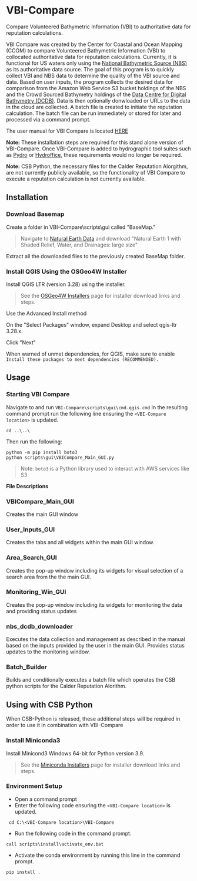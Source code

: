 # VBI-Compare
Compare Volunteered Bathymetric Information (VBI) to authoritative data for reputation calculations.

VBI Compare was created by the Center for Coastal and Ocean Mapping (CCOM) to compare Volunteered Bathymetric Information (VBI) to collocated authoritative data for reputation calculations. Currently, it is functional for US waters only using the [National Bathymetric Source (NBS)](https://www.nauticalcharts.noaa.gov/data/bluetopo.html) as its authoritative data source. The goal of this program is to quickly collect VBI and NBS data to determine the quality of the VBI source and data. Based on user inputs, the program collects the desired data for comparison from the Amazon Web Service S3 bucket holdings of the NBS and the Crowd Sourced Bathymetry holdings of the [Data Centre for Digital Bathymetry (DCDB)](https://www.ngdc.noaa.gov/iho/). Data is then optionally donwloaded or URLs to the data in the cloud are collected. A batch file is created to initiate the reputation calculation. The batch file can be run immediately or stored for later and processed via a command prompt.

The user manual for VBI Compare is located [HERE](scripts/gui/Manual)

**Note:** These installation steps are required for this stand alone version of VBI-Compare. Once VBI-Compare is added to 
hydrographic tool suites such as [Pydro](https://nauticalcharts.noaa.gov/data/tools-apps.html) or [Hydroffice](https://www.hydroffice.org/), 
these requirements would no longer be required.

**Note:** CSB Python, the necessary files for the Calder Reputation Alorgithm, are not currently publicly available,
so the functionality of VBI Compare to execute a reputation calculation is not currently available.

## Installation
### Download Basemap
Create a folder in VBI-Compare\scripts\gui called "BaseMap."

> Navigate to [Natural Earth Data](https://www.naturalearthdata.com/downloads/10m-raster-data/10m-natural-earth-1/) and download
> "Natural Earth 1 with Shaded Relief, Water, and Drainages: large size"

Extract all the downloaded files to the previously created BaseMap folder.

### Install QGIS Using the OSGeo4W Installer
Install QGIS LTR (version 3.28) using the installer.
> See the [OSGeo4W Installers](https://qgis.org/en/site/forusers/alldownloads.html#osgeo4w-installer) page for 
> installer download links and steps.

Use the Advanced Install method

On the "Select Packages" window, expand Desktop and select qgis-ltr 3.28.x.

Click "Next"

When warned of unmet dependencies, for QGIS, make sure to enable `Install these packages to meet dependencies (RECOMMENDED).`

## Usage
### Starting VBI Compare
Navigate to and run `VBI-Compare\scripts\gui\cmd.qgis.cmd`
In the resulting command prompt run the following line ensuring the `<VBI-Compare location>` is updated.
```
cd ..\..\
```
Then run the following:
```
python -m pip install boto3
python scripts\gui\VBICompare_Main_GUI.py
```
> Note: `boto3` is a Python library used to interact with AWS services like S3

**File Descriptions**
### VBICompare_Main_GUI
Creates the main GUI window
  
### User_Inputs_GUI
Creates the tabs and all widgets within the main GUI window.

### Area_Search_GUI
Creates the pop-up window including its widgets for visual selection of a search area from the the main GUI.
  
### Monitoring_Win_GUI
Creates the pop-up window including its widgets for monitoring the data and providing status updates

### nbs_dcdb_downloader
Executes the data collection and management as described in the manual based on the inputs provided by the user in the main GUI.
Provides status updates to the monitoring window.
  
### Batch_Builder
Builds and conditionally executes a batch file which operates the CSB python scripts for the Calder Reputation Alorithm.

## Using with CSB Python

When CSB-Python is released, these additional steps will be required in order to use it in combination with VBI-Compare

### Install Miniconda3
Install Minicond3 Windows 64-bit for Python version 3.9.
> See the [Miniconda Installers](https://docs.conda.io/en/latest/miniconda.html#windows-installers) page for 
> installer download links and steps.

### Environment Setup
* Open a command prompt
* Enter the following code ensuring the `<VBI-Compare location>` is updated.
```
 cd C:\<VBI-Compare location>\VBI-Compare
```
* Run the following code in the command prompt.
```
call scripts\install\activate_env.bat
```
* Activate the conda environment by running this line in the command prompt.
```
pip install .
```
